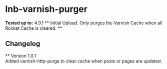 # lnb-varnish-purger

**Tested up to:** 4.9.1
** Initial Upload.  Only purges the Varnish Cache when all Rocket Cache is cleared. **

## Changelog ##

** Version 1.0.1 <br />
Added varnish-http-purge to clear cache when posts or pages are updated.  